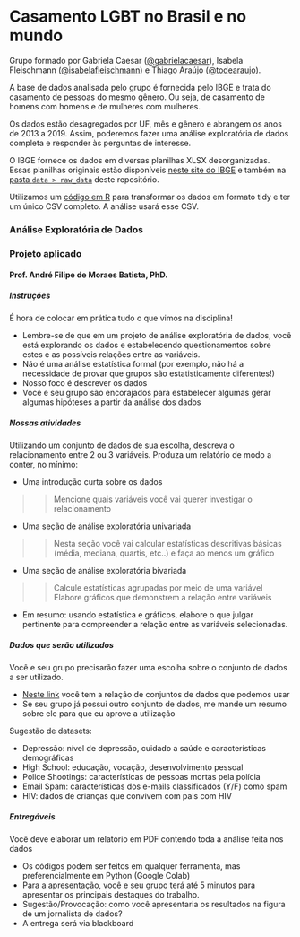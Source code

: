 # Casamento LGBT no Brasil e no mundo

Grupo formado por Gabriela Caesar ([@gabrielacaesar](https://github.com/gabrielacaesar)), Isabela Fleischmann ([@isabelafleischmann](https://github.com/isabelafleischmann)) e Thiago Araújo ([@todearaujo](https://github.com/todearaujo)).

A base de dados analisada pelo grupo é fornecida pelo IBGE e trata do casamento de pessoas do mesmo gênero.
Ou seja, de casamento de homens com homens e de mulheres com mulheres.

Os dados estão desagregados por UF, mês e gênero e abrangem os anos de 2013 a 2019.
Assim, poderemos fazer uma análise exploratória de dados completa e responder às perguntas de interesse.

O IBGE fornece os dados em diversas planilhas XLSX desorganizadas.
Essas planilhas originais estão disponíveis [neste site do IBGE](https://www.ibge.gov.br/estatisticas/sociais/populacao/9110-estatisticas-do-registro-civil.html?=&t=downloads) e também na [pasta ``data > raw_data``](https://github.com/gabrielacaesar/lgbt_casamento/tree/main/data/raw_data) deste repositório. 

Utilizamos um [código em R](https://github.com/gabrielacaesar/lgbt_casamento/tree/main/data/raw_data/r_script) para transformar os dados em formato tidy e ter um único CSV completo. A análise usará esse CSV.

### Análise Exploratória de Dados
### Projeto aplicado
#### Prof. André Filipe de Moraes Batista, PhD.

##### Instruções
É hora de colocar em prática tudo o que vimos na disciplina!
- Lembre-se de que em um projeto de análise exploratória de dados, você está
explorando os dados e estabelecendo questionamentos sobre estes e as
possíveis relações entre as variáveis.
- Não é uma análise estatística formal (por exemplo, não há a necessidade de
provar que grupos são estatisticamente diferentes!)
- Nosso foco é descrever os dados
- Você e seu grupo são encorajados para estabelecer algumas gerar algumas
hipóteses a partir da análise dos dados

##### Nossas atividades
Utilizando um conjunto de dados de sua escolha, descreva o relacionamento
entre 2 ou 3 variáveis.
Produza um relatório de modo a conter, no mínimo:
- Uma introdução curta sobre os dados
>> Mencione quais variáveis você vai querer investigar o relacionamento
- Uma seção de análise exploratória univariada
>> Nesta seção você vai calcular estatísticas descritivas básicas (média,
mediana, quartis, etc..) e faça ao menos um gráfico
- Uma seção de análise exploratória bivariada
>> Calcule estatísticas agrupadas por meio de uma variável        
>> Elabore gráficos que demonstrem a relação entre variáveis
- Em resumo: usando estatística e gráficos, elabore o que julgar pertinente para
compreender a relação entre as variáveis selecionadas.

##### Dados que serão utilizados
Você e seu grupo precisarão fazer uma escolha sobre o conjunto de dados a ser
utilizado.
- [Neste link](https://norcalbiostat.netlify.app/data/) você tem a relação de conjuntos de dados que podemos usar
- Se seu grupo já possui outro conjunto de dados, me mande um resumo sobre ele
para que eu aprove a utilização           

Sugestão de datasets:
- Depressão: nível de depressão, cuidado a saúde e características demográficas
- High School: educação, vocação, desenvolvimento pessoal
- Police Shootings: características de pessoas mortas pela polícia
- Email Spam: características dos e-mails classificados (Y/F) como spam
- HIV: dados de crianças que convivem com pais com HIV

##### Entregáveis
Você deve elaborar um relatório em PDF contendo toda a análise feita nos dados
- Os códigos podem ser feitos em qualquer ferramenta, mas preferencialmente em
Python (Google Colab)
- Para a apresentação, você e seu grupo terá até 5 minutos para apresentar os
principais destaques do trabalho.
- Sugestão/Provocação: como você apresentaria os resultados na figura de um
jornalista de dados?
- A entrega será via blackboard
